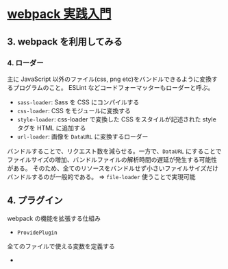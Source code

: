 # [webpack 実践入門](www.amazon.co.jp/dp/B07X9H8JZZ)

## 3. webpack を利用してみる

### 4. ローダー

主に JavaScript 以外のファイル(css, png etc)をバンドルできるように変換するプログラムのこと。
ESLint などコードフォーマッターもローダーと呼ぶ。

- `sass-loader`: Sass を CSS にコンパイルする
- `css-loader`: CSS をモジュールに変換する
- `style-loader`: css-loader で変換した CSS をスタイルが記述された style タグを HTML に追加する
- `url-loader`: 画像を `DataURL` に変換するローダー


バンドルすることで、リクエスト数を減らせる。一方で、`DataURL` にすることでファイルサイズの増加、バンドルファイルの解析時間の遅延が発生する可能性がある。
そのため、全てのリソースをバンドルせず小さいファイルサイズだけバンドルするのが一般的である。
=> `file-loader` 使うことで実現可能

## 4. プラグイン

webpack の機能を拡張する仕組み

- `ProvidePlugin`

全てのファイルで使える変数を定義する

- 